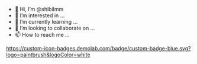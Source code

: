 - 👋 Hi, I’m @shibilmm
- 👀 I’m interested in ...
- 🌱 I’m currently learning ...
- 💞️ I’m looking to collaborate on ...
- 📫 How to reach me ...

<!---
shibilmm/shibilmm is a ✨ special ✨ repository because its `README.md` (this file) appears on your GitHub profile.
You can click the Preview link to take a look at your changes.
--->
https://custom-icon-badges.demolab.com/badge/custom-badge-blue.svg?logo=paintbrush&logoColor=white

